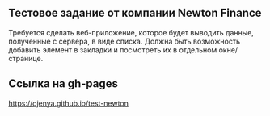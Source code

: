 ## Тестовое задание от компании Newton Finance

Требуется сделать веб-приложение, которое будет выводить данные,
полученные с сервера, в виде списка. Должна быть возможность добавить
элемент в закладки и посмотреть их в отдельном окне/странице.


## Ссылка на gh-pages
https://ojenya.github.io/test-newton
